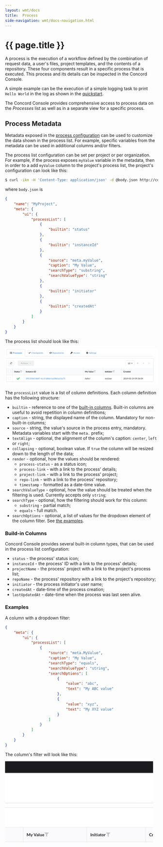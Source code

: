 ```yaml
---
layout: wmt/docs
title:  Process
side-navigation: wmt/docs-navigation.html
---
```


# {{ page.title }} 

A process is the execution of a workflow defined by the combination of request
data, a user's files, project templates, and the contents of a repository. These
four components result in a specific process that is executed. This process and
its details can be inspected in the Concord Console.

A simple example can be the execution of a simple logging task to print `Hello
World` in the log as shown in the
[quickstart](../getting-started/quickstart.html).

The Concord Console provides comprehensive access to process data on the
_Processes_ list as well as in a separate view for a specific process.

<a name="metadata"/>

## Process Metadata

Metadata exposed in the [process
configuration](../getting-started/concord-dsl.html#metadata) can be used to
customize the data shown in the process list. For example, specific variables
from the metadata can be used in additional columns and/or filters.

The process list configuration can be set per project or per organization. For
example, if the process exposes `myValue` variable in the metadata, then in
order to a add `myValue` column to the project's process list, the project's
configuration can look like this:

```bash
$ curl -ikn -H 'Content-Type: application/json' -d @body.json http://concord.example.com/api/v1/org/MyOrg/project
```

where `body.json` is

```json
{
    "name": "MyProject",
    "meta": {
        "ui": {
            "processList": [
                {
                    "builtin": "status"
                },
                {
                    "builtin": "instanceId"
                },
                {
                    "source": "meta.myValue",
                    "caption": "My Value",
                    "searchType": "substring",
                    "searchValueType": "string"
                },
                {
                    "builtin": "initiator"
                },
                {
                    "builtin": "createdAt"
                }
            ]
        }
    }
}
```

The process list should look like this:

<img src="../../assets/img/screenshots/project-process-list-meta-example.png" class="img-responsive"/>

The `processList` value is a list of column definitions. Each column definition
has the following structure:

- `builtin` - reference to one of the [built-in columns](#built-in-columns).
  Built-in columns are useful to avoid repetition in column definitions;
- `caption` - string, the displayed name of the column. Mandatory for
  non-built-in columns;
- `source` - string, the value's source in the process entry, mandatory.
  Metadata variables start with the `meta.` prefix;
- `textAlign` - optional, the alignment of the column's caption: `center`,
  `left` or `right`;
- `collapsing` - optional, boolean value. If `true` the column will be resized
  down to the length of the data;
- `render` - optional, how the values should be rendered:
  - `process-status` - as a status icon;
  - `process-link` - with a link to the process' details;
  - `project-link` - with a link to the process' project;
  - `repo-link` - with a link to the process' repository;
  - `timestamp` - formatted as a date-time value.
- `searchValueType` - optional, how the value should be treated when the
  filtering is used. Currently accepts only `string`;
- `searchType` - optional, how the filtering should work for this column:
  - `substring` - partial match;
  - `equals` - full match.
- `searchOptions` - optional, a list of values for the dropdown element of the
  column filter. See [the examples](#examples).

### Build-in Columns

Concord Console provides several built-in column types, that can be used in
the process list configuration:

- `status` - the process' status icon;
- `instanceId` - the process' ID with a link to the process' details;
- `projectName` - the process' project with a link to the project's process
  list;
- `repoName` - the process' repository with a link to the project's repository;
- `initiator` - the process initiator's user name;
- `createdAt` - date-time of the process creation;
- `lastUpdatedAt` - date-time when the process was last seen alive.

### Examples

A column with a dropdown filter:

```json
{
    "meta": {
        "ui": {
            "processList": [
                {
                    "source": "meta.MyValue",
                    "caption": "My Value",
                    "searchType": "equals",
                    "searchValueType": "string",
                    "searchOptions": [
                        {
                            "value": "abc",
                            "text": "My ABC value"
                        },
                        {
                            "value": "xyz",
                            "text": "My XYZ value"
                        }
                    ]
                }
            ]
        }
    }
}
```

The column's filter will look like this:

<img src="../../assets/img/screenshots/process-list-meta-dropdown.gif" class="img-responsive"/>
